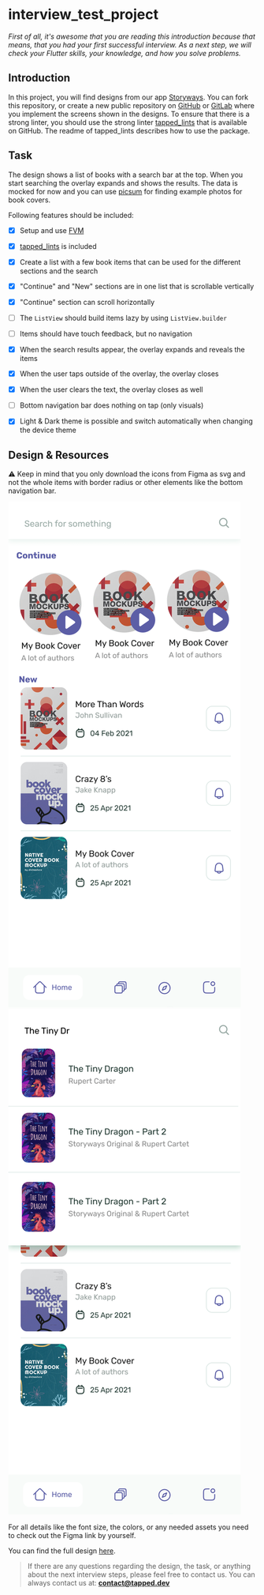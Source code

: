# interview_test_project

*First of all, it's awesome that you are reading this introduction because that means, that you had your first successful interview. As a next step, we will check your Flutter skills, your knowledge, and how you solve problems.*


## Introduction

In this project, you will find designs from our app [Storyways](https://storyways.app). You can fork this repository, or create a new public repository on [GitHub](https://github.com/) or [GitLab](https://gitlab.com/) where you implement the screens shown in the designs.
To ensure that there is a strong linter, you should use the strong linter [tapped_lints](https://github.com/tappeddev/tapped_lints) that is available on GitHub. The readme of tapped_lints describes how to use the package.  

## Task

The design shows a list of books with a search bar at the top. When you start searching the overlay expands and shows the results. The data is mocked for now and you can use [picsum](https://picsum.photos/) for finding example photos for book covers.

Following features should be included:
- [x] Setup and use [FVM](https://fvm.app/)
- [x] [tapped_lints](https://github.com/tappeddev/tapped_lints) is included 
- [x] Create a list with a few book items that can be used for the different sections and the search
- [x] "Continue" and "New" sections are in one list that is scrollable vertically
- [x] "Continue" section can scroll horizontally
- [ ] The `ListView` should build items lazy by using `ListView.builder`
- [ ] Items should have touch feedback, but no navigation
- [x] When the search results appear, the overlay expands and reveals the items
- [x] When the user taps outside of the overlay, the overlay closes
- [x] When the user clears the text, the overlay closes as well
- [ ] Bottom navigation bar does nothing on tap (only visuals)
- [x] Light & Dark theme is possible and switch automatically when changing the device theme


## Design & Resources

⚠️ Keep in mind that you only download the icons from Figma as svg and not the whole items with border radius or other elements like the bottom navigation bar.

![](assets/01_04_01_Storyways_List.png)
![](assets/01_04_02_Storyways_Search.png)

For all details like the font size, the colors, or any needed assets you need to check out the Figma link by yourself.

You can find the full design [here](https://www.figma.com/file/aRxa2vnAQgkenyjo5fwm9e/Untitled?node-id=0%3A1).


> If there are any questions regarding the design, the task, or anything about the next interview steps, please feel free to contact us. You can always contact us at: **contact@tapped.dev**
